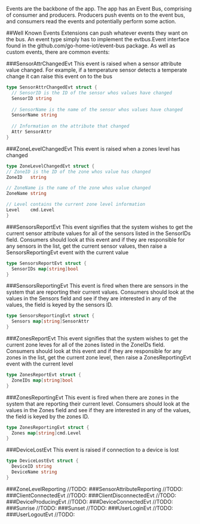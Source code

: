 Events are the backbone of the app.  The app has an Event Bus, comprising of consumer and producers.  Producers push events on to the event bus, and consumers read the events and potentially perform some action.

##Well Known Events
Extensions can push whatever events they want on the bus.  An event type simply has to implement the evtbus.Event interface found in the github.com/go-home-iot/event-bus package.  As well as custom events, there are common events:

###SensorAttrChangedEvt
This event is raised when a sensor attribute value changed.  For example, if a temperature sensor detects a temperate change it can raise this event on to the bus
```go
type SensorAttrChangedEvt struct {
  // SensorID is the ID of the sensor whos values have changed
  SensorID string
  
  // SensorName is the name of the sensor whos values have changed
  SensorName string
  
  // Information on the attribute that changed
  Attr SensorAttr
}
```

###ZoneLevelChangedEvt
This event is raised when a zones level has changed
```go
type ZoneLevelChangedEvt struct {
// ZoneID is the ID of the zone whos value has changed
ZoneID   string

// ZoneName is the name of the zone whos value changed
ZoneName string

// Level contains the current zone level information
Level    cmd.Level
}
```

###SensorsReportEvt
This event signifies that the system wishes to get the current sensor attribute values for all of the sensors listed in the SensorIDs field.  Consumers should look at this event and if they are responsible for any sensors in the list, get the current sensor values, then raise a SensorsReportingEvt event with the current value
```go
type SensorsReportEvt struct {
  SensorIDs map[string]bool
}
```

###SensorsReportingEvt
This event is fired when there are sensors in the system that are reporting their current values. Consumers should look at the values in the Sensors field and see if they are interested in any of the values, the field is keyed by the sensors ID.
```go
type SensorsReportingEvt struct {
  Sensors map[string]SensorAttr
}
```

###ZonesReportEvt
This event signifies that the system wishes to get the current zone leves for all of the zones listed in the ZoneIDs field.  Consumers should look at this event and if they are responsible for any zones in the list, get the current zone level, then raise a ZonesReportingEvt event with the current level
```go
type ZonesReportEvt struct {
  ZoneIDs map[string]bool
}
```

###ZonesReportingEvt
This event is fired when there are zones in the system that are reporting their current level. Consumers should look at the values in the Zones field and see if they are interested in any of the values, the field is keyed by the zones ID.
```go
type ZonesReportingEvt struct {
  Zones map[string]cmd.Level
}
```

###DeviceLostEvt
This event is raised if connection to a device is lost
```go
type DeviceLostEvt struct {
  DeviceID string
  DeviceName string
}
```

###ZoneLevelReporting
//TODO:
###SensorAttributeReporting
//TODO:
###ClientConnectedEvt
//TODO:
###ClientDisconnectedEvt
//TODO:
###DeviceProducingEvt
//TODO:
###DeviceConnectedEvt
//TODO:
###Sunrise
//TODO:
###Sunset
//TODO:
###UserLoginEvt
//TODO:
###UserLogoutEvt
//TODO:
